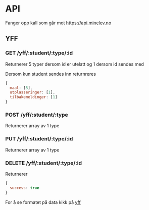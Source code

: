 # API

Fanger opp kall som går mot https://api.minelev.no

## YFF

### GET /yff/:student/:type/:id

Returnerer 5 typer dersom id er utelatt og 1 dersom id sendes med

Dersom kun student sendes inn returnreres 

```JavaScript
{
  maal: [5],
  utplasseringer: [1],
  tilbakemeldinger: [1]
}
```

### POST /yff/:student/:type

Returnerer array av 1 type

### PUT /yff/:student/:type/:id

Returnerer array av 1 type

### DELETE /yff/:student/:type/:id

Returnerer

```JavaScript
{
  success: true
}
```

For å se formatet på data kikk på [yff](yff.js)
